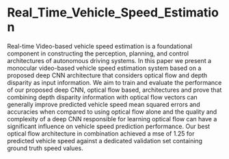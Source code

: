 # Real_Time_Vehicle_Speed_Estimation
Real-time Video-based vehicle speed estimation is a foundational component in constructing the perception, planning, and control architectures of autonomous driving systems. In this paper we present a monocular video-based vehicle speed estimation system based on a proposed deep CNN architecture that considers optical flow and depth disparity as input information. We aim to train and evaluate the performance of our proposed deep CNN, optical flow based, architectures and prove that combining depth disparity information with optical flow vectors can generally improve predicted vehicle speed mean squared errors and accuracies when compared to using optical flow alone and the quality and complexity of a deep CNN responsible for learning optical flow can have a significant influence on vehicle speed prediction performance. Our best optical flow architecture in combination achieved a mse of 1.25 for predicted vehicle speed against a dedicated validation set containing  ground truth speed values. 
